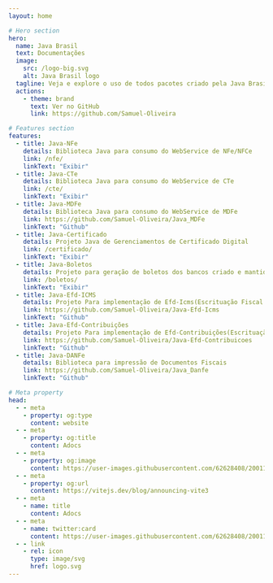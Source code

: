 ```yaml
---
layout: home

# Hero section
hero:
  name: Java Brasil
  text: Documentações
  image:
    src: /logo-big.svg
    alt: Java Brasil logo
  tagline: Veja e explore o uso de todos pacotes criado pela Java Brasil nas diversas documentações listadas no site
  actions:
    - theme: brand
      text: Ver no GitHub
      link: https://github.com/Samuel-Oliveira

# Features section
features:
  - title: Java-NFe
    details: Biblioteca Java para consumo do WebService de NFe/NFCe
    link: /nfe/
    linkText: "Exibir"
  - title: Java-CTe
    details: Biblioteca Java para consumo do WebService de CTe
    link: /cte/
    linkText: "Exibir"
  - title: Java-MDFe
    details: Biblioteca Java para consumo do WebService de MDFe
    link: https://github.com/Samuel-Oliveira/Java_MDFe
    linkText: "Github"
  - title: Java-Certificado
    details: Projeto Java de Gerenciamentos de Certificado Digital
    link: /certificado/
    linkText: "Exibir"
  - title: Java-Boletos
    details: Projeto para geração de boletos dos bancos criado e mantido pela comunidade JavaBrasil
    link: /boletos/
    linkText: "Exibir"  
  - title: Java-Efd-ICMS
    details: Projeto Para implementação de Efd-Icms(Escrituação Fiscal Digital Icms/Pis) em ambientes Java de Forma Facilitada.
    link: https://github.com/Samuel-Oliveira/Java-Efd-Icms
    linkText: "Github"  
  - title: Java-Efd-Contribuições
    details: Projeto Para implementação de Efd-Contribuições(Escrituação Fiscal Digital Pis/Cofins) em ambientes Java de Forma Facilitada.
    link: https://github.com/Samuel-Oliveira/Java-Efd-Contribuicoes
    linkText: "Github"  
  - title: Java-DANFe
    details: Biblioteca para impressão de Documentos Fiscais
    link: https://github.com/Samuel-Oliveira/Java_Danfe
    linkText: "Github"  

# Meta property
head:
  - - meta
    - property: og:type
      content: website
  - - meta
    - property: og:title
      content: Adocs
  - - meta
    - property: og:image
      content: https://user-images.githubusercontent.com/62628408/200117602-4b274d14-b1b2-4f61-8dcd-9f9482c677a0.png
  - - meta
    - property: og:url
      content: https://vitejs.dev/blog/announcing-vite3
  - - meta
    - name: title
      content: Adocs
  - - meta
    - name: twitter:card
      content: https://user-images.githubusercontent.com/62628408/200117602-4b274d14-b1b2-4f61-8dcd-9f9482c677a0.png
  - - link
    - rel: icon
      type: image/svg
      href: logo.svg
---
```

